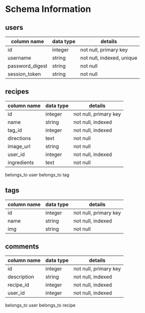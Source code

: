 # Schema Information

## users
column name      | data type | details
-----------------|-----------|--------
id               | integer   | not null, primary key
username         | string    | not null, indexed, unique
password_digest  | string    | not null
session_token    | string    | not null

## recipes
column name      | data type | details
-----------------|-----------|--------
id               | integer   | not null, primary key
name             | string    | not null, indexed
tag_id           | integer   | not null, indexed
directions       | text      | not null
image_url        | string    | not null
user_id          | integer   | not null, indexed
ingredients      |text       | not null

belongs_to user
belongs_to tag

## tags
column name      | data type | details
-----------------|-----------|--------
id               | integer   | not null, primary key
name             | string    | not null, indexed
img              | string    | not null

## comments
column name      | data type | details
-----------------|-----------|--------
id               | integer   | not null, primary key
description      | string    | not null, indexed
recipe_id        | integer   | not null, indexed
user_id          | integer   | not null, indexed

belongs_to user
belongs_to recipe
